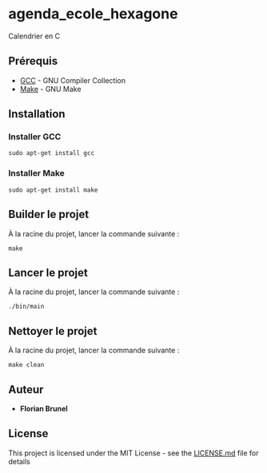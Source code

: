 # agenda_ecole_hexagone
Calendrier en C

## Prérequis
* [GCC](https://gcc.gnu.org/) - GNU Compiler Collection
* [Make](https://www.gnu.org/software/make/) - GNU Make

## Installation
### Installer GCC
```
sudo apt-get install gcc
```

### Installer Make
```
sudo apt-get install make
```

## Builder le projet
À la racine du projet, lancer la commande suivante :
```
make
```

## Lancer le projet
À la racine du projet, lancer la commande suivante :
```
./bin/main
```

## Nettoyer le projet
À la racine du projet, lancer la commande suivante :
```
make clean
```

## Auteur
* **Florian Brunel**

## License
This project is licensed under the MIT License - see the [LICENSE.md](LICENSE.md) file for details
